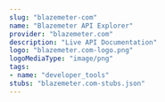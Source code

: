 ```yaml
---
slug: "blazemeter-com"
name: "Blazemeter API Explorer"
provider: "blazemeter.com"
description: "Live API Documentation"
logo: "blazemeter.com-logo.png"
logoMediaType: "image/png"
tags:
- name: "developer_tools"
stubs: "blazemeter.com-stubs.json"
---
```

